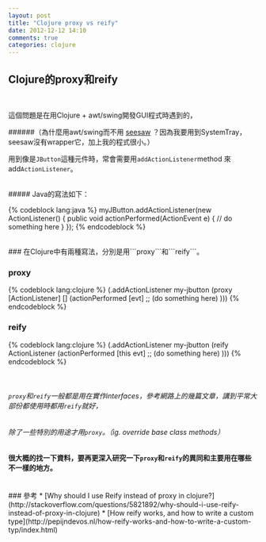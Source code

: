 ```yaml
---
layout: post
title: "Clojure proxy vs reify"
date: 2012-12-12 14:10
comments: true
categories: clojure
---
```

## Clojure的proxy和reify
<br />

<!-- more -->

這個問題是在用Clojure + awt/swing開發GUI程式時遇到的，

######（為什麼用awt/swing而不用 [seesaw](https://github.com/daveray/seesaw) ？因為我要用到SystemTray， seesaw沒有wrapper它，加上我的程式很小。）


用到像是```JButton```這種元件時，常會需要用```addActionListener```method 來 add```ActionListener```。

<br />
##### Java的寫法如下：

{% codeblock lang:java %}
myJButton.addActionListener(new ActionListener() {
    public void actionPerformed(ActionEvent e) {
        // do something here
    }
});
{% endcodeblock %}

<br />
### 在Clojure中有兩種寫法，分別是用```proxy```和```reify```。

### proxy

{% codeblock lang:clojure %}
(.addActionListener my-jbutton
                    (proxy [ActionListener] []
                      (actionPerformed [evt]
                        ;; (do something here)
                        )))
{% endcodeblock %}

### reify

{% codeblock lang:clojure %}
(.addActionListener my-jbutton
                    (reify ActionListener
                      (actionPerformed [this evt]
                        ;; (do something here)
                        )))
{% endcodeblock %}

<br />

###### ```proxy```和```reify```一般都是用在實作interfaces，參考網路上的幾篇文章，講到平常大部份都使用時都用```reify```就好，

###### 除了一些特別的用途才用```proxy```。（ig. override base class methods）

#### 很大概的找一下資料，要再更深入研究一下```proxy```和```reify```的異同和主要用在哪些不一樣的地方。

<br />
### 參考
*  [Why should I use Reify instead of proxy in clojure?](http://stackoverflow.com/questions/5821892/why-should-i-use-reify-instead-of-proxy-in-clojure)
*  [How reify works, and how to write a custom type](http://pepijndevos.nl/how-reify-works-and-how-to-write-a-custom-typ/index.html)
